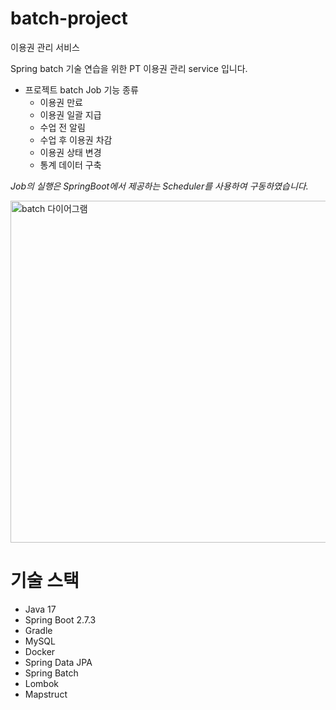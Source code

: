 # batch-project
이용권 관리 서비스

Spring batch 기술 연습을 위한 PT 이용권 관리 service 입니다. 
- 프로젝트  batch Job 기능 종류
  - 이용권 만료
  - 이용권 일괄 지급
  - 수업 전 알림
  - 수업 후 이용권 차감
  - 이용권 상태 변경 
  - 통계 데이터 구축
 
*Job의 실행은 SpringBoot에서 제공하는 Scheduler를 사용하여 구동하였습니다.*

<img width="547" alt="batch 다이어그램" src="https://github.com/htkwon/batch-project/assets/117131575/ec942f26-6a94-4de5-9642-28fb2ba175a2">


# 기술 스택
- Java 17
- Spring Boot 2.7.3
- Gradle
- MySQL
- Docker
- Spring Data JPA
- Spring Batch
- Lombok
- Mapstruct
